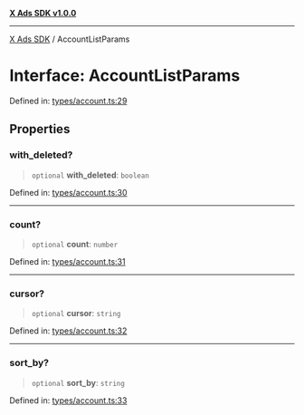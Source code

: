 [**X Ads SDK v1.0.0**](../README.md)

***

[X Ads SDK](../globals.md) / AccountListParams

# Interface: AccountListParams

Defined in: [types/account.ts:29](https://github.com/kage1020/x-ads-sdk/blob/main/src/types/account.ts#L29)

## Properties

### with\_deleted?

> `optional` **with\_deleted**: `boolean`

Defined in: [types/account.ts:30](https://github.com/kage1020/x-ads-sdk/blob/main/src/types/account.ts#L30)

***

### count?

> `optional` **count**: `number`

Defined in: [types/account.ts:31](https://github.com/kage1020/x-ads-sdk/blob/main/src/types/account.ts#L31)

***

### cursor?

> `optional` **cursor**: `string`

Defined in: [types/account.ts:32](https://github.com/kage1020/x-ads-sdk/blob/main/src/types/account.ts#L32)

***

### sort\_by?

> `optional` **sort\_by**: `string`

Defined in: [types/account.ts:33](https://github.com/kage1020/x-ads-sdk/blob/main/src/types/account.ts#L33)
